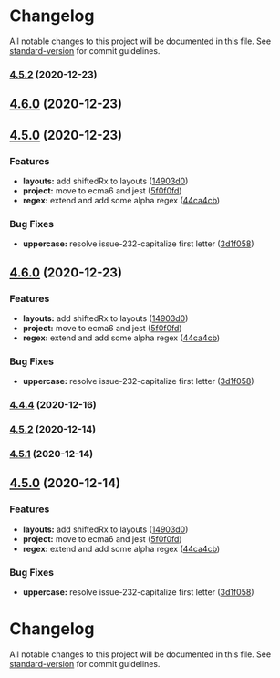 # Changelog

All notable changes to this project will be documented in this file. See [standard-version](https://github.com/conventional-changelog/standard-version) for commit guidelines.

### [4.5.2](https://github.com/caesar-team/zxcvbn-lightweight/compare/v4.5.0...v4.5.2) (2020-12-23)

## [4.6.0](https://github.com/caesar-team/zxcvbn-lightweight/compare/v4.5.2...v4.6.0) (2020-12-23)

## [4.5.0](https://github.com/caesar-team/zxcvbn-lightweight/compare/v4.4.2...v4.5.0) (2020-12-23)


### Features

* **layouts:** add shiftedRx to layouts ([14903d0](https://github.com/caesar-team/zxcvbn-lightweight/commit/14903d09f5c5f24811fb6dbe9bf95b93fbd7c20a))
* **project:** move to ecma6 and jest ([5f0f0fd](https://github.com/caesar-team/zxcvbn-lightweight/commit/5f0f0fdc5500cf769cc7dbbe025b26d22119ec77))
* **regex:** extend and add some alpha regex ([44ca4cb](https://github.com/caesar-team/zxcvbn-lightweight/commit/44ca4cbf9651b8cb184dd8e151a2f9a0c5f70fb6))


### Bug Fixes

* **uppercase:** resolve issue-232-capitalize first letter ([3d1f058](https://github.com/caesar-team/zxcvbn-lightweight/commit/3d1f05807419dee957d73fc76263347ade4db429))

## [4.6.0](https://github.com/caesar-team/zxcvbn-lightweight/compare/v4.4.2...v4.6.0) (2020-12-23)


### Features

* **layouts:** add shiftedRx to layouts ([14903d0](https://github.com/caesar-team/zxcvbn-lightweight/commit/14903d09f5c5f24811fb6dbe9bf95b93fbd7c20a))
* **project:** move to ecma6 and jest ([5f0f0fd](https://github.com/caesar-team/zxcvbn-lightweight/commit/5f0f0fdc5500cf769cc7dbbe025b26d22119ec77))
* **regex:** extend and add some alpha regex ([44ca4cb](https://github.com/caesar-team/zxcvbn-lightweight/commit/44ca4cbf9651b8cb184dd8e151a2f9a0c5f70fb6))


### Bug Fixes

* **uppercase:** resolve issue-232-capitalize first letter ([3d1f058](https://github.com/caesar-team/zxcvbn-lightweight/commit/3d1f05807419dee957d73fc76263347ade4db429))

### [4.4.4](https://github.com/caesar-team/zxcvbn-lightweight/compare/v4.5.2...v4.4.4) (2020-12-16)

### [4.5.2](///compare/v4.5.1...v4.5.2) (2020-12-14)

### [4.5.1](///compare/v4.5.0...v4.5.1) (2020-12-14)

## [4.5.0](///compare/v4.4.2...v4.5.0) (2020-12-14)


### Features

* **layouts:** add shiftedRx to layouts ([14903d0](///commit/14903d09f5c5f24811fb6dbe9bf95b93fbd7c20a))
* **project:** move to ecma6 and jest ([5f0f0fd](///commit/5f0f0fdc5500cf769cc7dbbe025b26d22119ec77))
* **regex:** extend and add some alpha regex ([44ca4cb](///commit/44ca4cbf9651b8cb184dd8e151a2f9a0c5f70fb6))


### Bug Fixes

* **uppercase:** resolve issue-232-capitalize first letter ([3d1f058](///commit/3d1f05807419dee957d73fc76263347ade4db429))

# Changelog

All notable changes to this project will be documented in this file. See [standard-version](https://github.com/conventional-changelog/standard-version) for commit guidelines.
